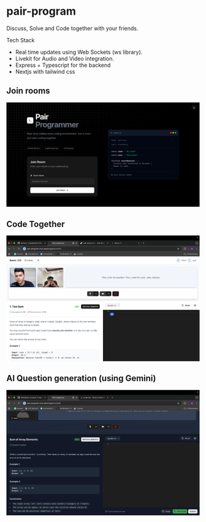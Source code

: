 # pair-program
Discuss, Solve and Code together with your friends.

Tech Stack
- Real time updates using Web Sockets (ws library).
- Livekit for Audio and Video integration.
- Express + Typescript for the backend
- Nextjs with tailwind css

## Join rooms
![Home](./frontend/public/image.png)

## Code Together
![Room](./frontend/public/code-together.png)

## AI Question generation (using Gemini)
![Question](./frontend/public/question.png)
